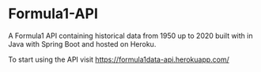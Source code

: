 # Formula1-API

A Formula1 API containing historical data from 1950 up to 2020 built with in Java with Spring Boot and hosted on Heroku.

To start using the API visit https://formula1data-api.herokuapp.com/
